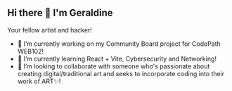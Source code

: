 ## Hi there 👋 I'm Geraldine
Your fellow artist and hacker!

<!--
**prdcr-gem/prdcr-gem** is a ✨ _special_ ✨ repository because its `README.md` (this file) appears on your GitHub profile.

Here are some ideas to get you started:

- 🔭 I’m currently working on ... 
- 🌱 I’m currently learning ...
- 👯 I’m looking to collaborate on ...
- 🤔 I’m looking for help with ...
- 💬 Ask me about ...
- 📫 How to reach me: ...
- 😄 Pronouns: ...
- ⚡ Fun fact: ...
-->    

- 🔭 I’m currently working on my Community Board project for CodePath WEB102! 
- 🌱 I’m currently learning React + Vite, Cybersecurity and Networking!
- 👯 I’m looking to collaborate with someone who's passionate about creating digital/traditional art and seeks to incorporate coding into their work of ART✨!

